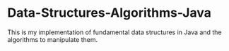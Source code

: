 # Data-Structures-Algorithms-Java

This is my implementation of fundamental data structures in Java and the algorithms to manipulate them.
